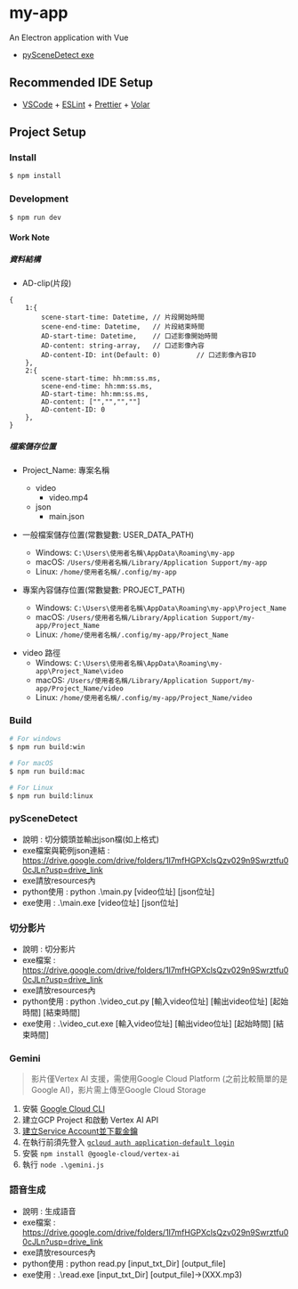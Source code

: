 # my-app

An Electron application with Vue

- [pySceneDetect exe](https://drive.google.com/drive/folders/1I7mfHGPXclsQzv029n9Swrztfu00cJLn?usp=drive_link)

## Recommended IDE Setup

- [VSCode](https://code.visualstudio.com/) + [ESLint](https://marketplace.visualstudio.com/items?itemName=dbaeumer.vscode-eslint) + [Prettier](https://marketplace.visualstudio.com/items?itemName=esbenp.prettier-vscode) + [Volar](https://marketplace.visualstudio.com/items?itemName=Vue.volar)

## Project Setup

### Install

```bash
$ npm install
```

### Development

```bash
$ npm run dev
```

#### Work Note
##### 資料結構
* AD-clip(片段)
```
{
    1:{
        scene-start-time: Datetime, // 片段開始時間
        scene-end-time: Datetime,   // 片段結束時間
        AD-start-time: Datetime,    // 口述影像開始時間
        AD-content: string-array,   // 口述影像內容
        AD-content-ID: int(Default: 0)         // 口述影像內容ID
    },
    2:{
        scene-start-time: hh:mm:ss.ms,
        scene-end-time: hh:mm:ss.ms,
        AD-start-time: hh:mm:ss.ms,
        AD-content: ["","","",""]
        AD-content-ID: 0
    },
}
```

##### 檔案儲存位置

- Project_Name: 專案名稱
  - video
    - video.mp4
  - json
    - main.json

- 一般檔案儲存位置(常數變數: USER_DATA_PATH)
  - Windows: `C:\Users\使用者名稱\AppData\Roaming\my-app`
  - macOS: `/Users/使用者名稱/Library/Application Support/my-app`
  - Linux: `/home/使用者名稱/.config/my-app`

- 專案內容儲存位置(常數變數: PROJECT_PATH)
  - Windows: `C:\Users\使用者名稱\AppData\Roaming\my-app\Project_Name`
  - macOS: `/Users/使用者名稱/Library/Application Support/my-app/Project_Name`
  - Linux: `/home/使用者名稱/.config/my-app/Project_Name`

* video 路徑
  - Windows: `C:\Users\使用者名稱\AppData\Roaming\my-app\Project_Name\video`
  - macOS: `/Users/使用者名稱/Library/Application Support/my-app/Project_Name/video`
  - Linux: `/home/使用者名稱/.config/my-app/Project_Name/video`

### Build

```bash
# For windows
$ npm run build:win

# For macOS
$ npm run build:mac

# For Linux
$ npm run build:linux
```
### pySceneDetect
- 說明 : 切分鏡頭並輸出json檔(如上格式)
- exe檔案與範例json連結 : https://drive.google.com/drive/folders/1I7mfHGPXclsQzv029n9Swrztfu00cJLn?usp=drive_link
- exe請放resources內
- python使用 : python .\main.py [video位址] [json位址] 
- exe使用 : .\main.exe [video位址] [json位址] 

### 切分影片
- 說明 : 切分影片
- exe檔案 : https://drive.google.com/drive/folders/1I7mfHGPXclsQzv029n9Swrztfu00cJLn?usp=drive_link
- exe請放resources內
- python使用 : python .\video_cut.py [輸入video位址] [輸出video位址] [起始時間] [結束時間]
- exe使用 : .\video_cut.exe [輸入video位址] [輸出video位址] [起始時間] [結束時間]

### Gemini
> 影片僅Vertex AI 支援，需使用Google Cloud Platform (之前比較簡單的是Google AI)，影片需上傳至Google Cloud Storage

1. 安裝 [Google Cloud CLI](https://cloud.google.com/sdk/docs/install)
2. 建立GCP Project 和啟動 Vertex AI API
3. [建立Service Account並下載金鑰](https://cloud.google.com/vertex-ai/docs/start/client-libraries#node.js)
4. 在執行前須先登入 [`gcloud auth application-default login`](https://cloud.google.com/docs/authentication/provide-credentials-adc?hl=zh-cn#local-dev)
5. 安裝 `npm install @google-cloud/vertex-ai`
6. 執行 `node .\gemini.js`

### 語音生成
- 說明 : 生成語音
- exe檔案 : https://drive.google.com/drive/folders/1I7mfHGPXclsQzv029n9Swrztfu00cJLn?usp=drive_link
- exe請放resources內
- python使用 : python read.py [input_txt_Dir] [output_file]
- exe使用 : .\read.exe [input_txt_Dir] [output_file]->(XXX.mp3)
